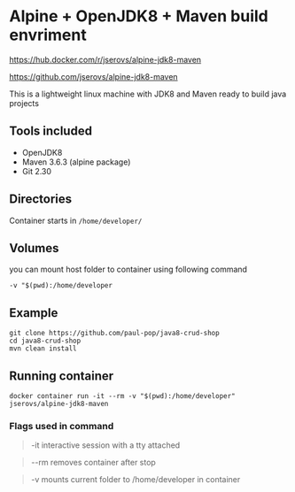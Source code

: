 # Alpine + OpenJDK8 + Maven build envriment

https://hub.docker.com/r/jserovs/alpine-jdk8-maven

https://github.com/jserovs/alpine-jdk8-maven


This is a lightweight linux machine with JDK8 and Maven ready to build java projects

## Tools included

- OpenJDK8
- Maven 3.6.3 (alpine package)
- Git 2.30

## Directories

Container starts in `/home/developer/` 

## Volumes

you can mount host folder to container using following command
```
-v "$(pwd):/home/developer
```

## Example
```
git clone https://github.com/paul-pop/java8-crud-shop
cd java8-crud-shop
mvn clean install
```

## Running container

```
docker container run -it --rm -v "$(pwd):/home/developer" jserovs/alpine-jdk8-maven
```

### Flags used in command

> -it interactive session with a tty attached

> --rm removes container after stop

> -v mounts current folder to /home/developer in container
